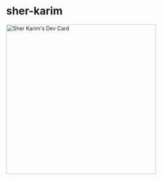 # sher-karim
<a href="https://app.daily.dev/sher_karim05"><img src="https://api.daily.dev/devcards/ceeb12a62f7243faa1c7f07d02b9ca94.png?r=fwp" width="400" alt="Sher Karim's Dev Card"/>
